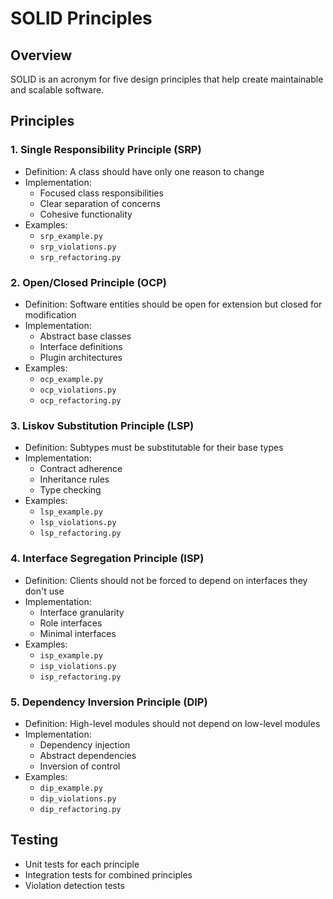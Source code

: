 # SOLID Principles

## Overview
SOLID is an acronym for five design principles that help create maintainable and scalable software.

## Principles

### 1. Single Responsibility Principle (SRP)
- Definition: A class should have only one reason to change
- Implementation:
  - Focused class responsibilities
  - Clear separation of concerns
  - Cohesive functionality
- Examples:
  - `srp_example.py`
  - `srp_violations.py`
  - `srp_refactoring.py`

### 2. Open/Closed Principle (OCP)
- Definition: Software entities should be open for extension but closed for modification
- Implementation:
  - Abstract base classes
  - Interface definitions
  - Plugin architectures
- Examples:
  - `ocp_example.py`
  - `ocp_violations.py`
  - `ocp_refactoring.py`

### 3. Liskov Substitution Principle (LSP)
- Definition: Subtypes must be substitutable for their base types
- Implementation:
  - Contract adherence
  - Inheritance rules
  - Type checking
- Examples:
  - `lsp_example.py`
  - `lsp_violations.py`
  - `lsp_refactoring.py`

### 4. Interface Segregation Principle (ISP)
- Definition: Clients should not be forced to depend on interfaces they don't use
- Implementation:
  - Interface granularity
  - Role interfaces
  - Minimal interfaces
- Examples:
  - `isp_example.py`
  - `isp_violations.py`
  - `isp_refactoring.py`

### 5. Dependency Inversion Principle (DIP)
- Definition: High-level modules should not depend on low-level modules
- Implementation:
  - Dependency injection
  - Abstract dependencies
  - Inversion of control
- Examples:
  - `dip_example.py`
  - `dip_violations.py`
  - `dip_refactoring.py`

## Testing
- Unit tests for each principle
- Integration tests for combined principles
- Violation detection tests 
